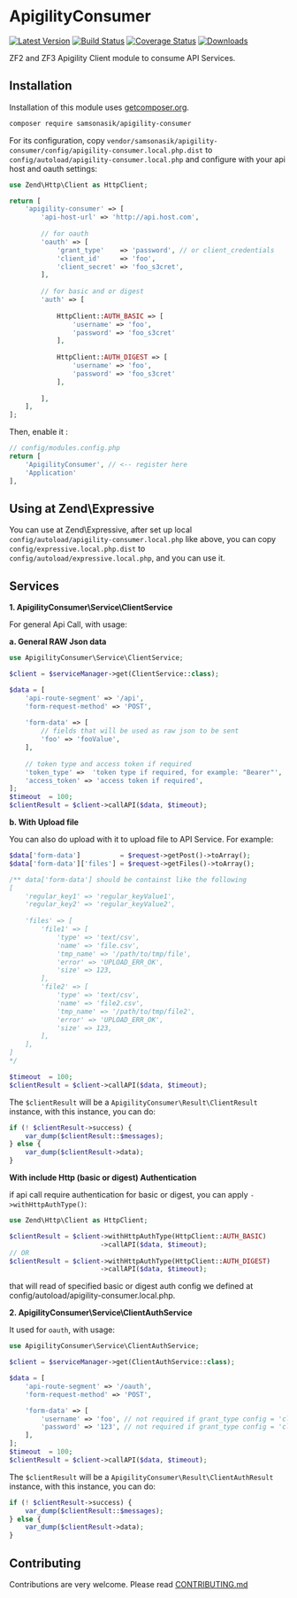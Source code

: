 ApigilityConsumer
=================

[![Latest Version](https://img.shields.io/github/release/samsonasik/ApigilityConsumer.svg?style=flat-square)](https://github.com/samsonasik/ApigilityConsumer/releases)
[![Build Status](https://travis-ci.org/samsonasik/ApigilityConsumer.svg?branch=master)](https://travis-ci.org/samsonasik/ApigilityConsumer)
[![Coverage Status](https://coveralls.io/repos/github/samsonasik/ApigilityConsumer/badge.svg?branch=master)](https://coveralls.io/github/samsonasik/ApigilityConsumer?branch=master)
[![Downloads](https://img.shields.io/packagist/dt/samsonasik/apigility-consumer.svg?style=flat-square)](https://packagist.org/packages/samsonasik/apigility-consumer)

ZF2 and ZF3 Apigility Client module to consume API Services. 

Installation
------------

Installation of this module uses [getcomposer.org](composer).

```sh
composer require samsonasik/apigility-consumer
```

For its configuration, copy `vendor/samsonasik/apigility-consumer/config/apigility-consumer.local.php.dist` to `config/autoload/apigility-consumer.local.php` and configure with your api host and oauth settings:

```php
use Zend\Http\Client as HttpClient;

return [
    'apigility-consumer' => [
        'api-host-url' => 'http://api.host.com',
        
        // for oauth
        'oauth' => [
            'grant_type'    => 'password', // or client_credentials
            'client_id'     => 'foo',
            'client_secret' => 'foo_s3cret',
        ],
        
        // for basic and or digest
        'auth' => [
            
            HttpClient::AUTH_BASIC => [
                'username' => 'foo',
                'password' => 'foo_s3cret'
            ],
            
            HttpClient::AUTH_DIGEST => [
                'username' => 'foo',
                'password' => 'foo_s3cret'
            ],
            
        ],
    ],
];
```

Then, enable it :
```php
// config/modules.config.php
return [
    'ApigilityConsumer', // <-- register here
    'Application'
],
```

Using at Zend\Expressive
------------------------
You can use at Zend\Expressive, after set up local `config/autoload/apigility-consumer.local.php` like above, you can copy `config/expressive.local.php.dist` to `config/autoload/expressive.local.php`, and you can use it.


Services
--------

**1. ApigilityConsumer\Service\ClientService**

For general Api Call, with usage:

**a. General RAW Json data**

```php
use ApigilityConsumer\Service\ClientService;

$client = $serviceManager->get(ClientService::class);

$data = [
    'api-route-segment' => '/api', 
    'form-request-method' => 'POST',
    
    'form-data' => [
        // fields that will be used as raw json to be sent
        'foo' => 'fooValue',
    ],
    
    // token type and access token if required
    'token_type' =>  'token type if required, for example: "Bearer"',
    'access_token' => 'access token if required',
];
$timeout  = 100;
$clientResult = $client->callAPI($data, $timeout);
```

**b. With Upload file**

You can also do upload with it to upload file to API Service. For example:

```php
$data['form-data']          = $request->getPost()->toArray();
$data['form-data']['files'] = $request->getFiles()->toArray();

/** data['form-data'] should be containst like the following
[
    'regular_key1' => 'regular_keyValue1',
    'regular_key2' => 'regular_keyValue2',
    
    'files' => [
        'file1' => [
            'type' => 'text/csv',
            'name' => 'file.csv',
            'tmp_name' => '/path/to/tmp/file',
            'error' => 'UPLOAD_ERR_OK',
            'size' => 123,
        ],
        'file2' => [
            'type' => 'text/csv',
            'name' => 'file2.csv',
            'tmp_name' => '/path/to/tmp/file2',
            'error' => 'UPLOAD_ERR_OK',
            'size' => 123,
        ],
    ],
]
*/

$timeout  = 100;
$clientResult = $client->callAPI($data, $timeout);
```

The `$clientResult` will be a `ApigilityConsumer\Result\ClientResult` instance, with this instance, you can do:

```php
if (! $clientResult->success) {
    var_dump($clientResult::$messages);
} else {
    var_dump($clientResult->data);
}
```

**With include Http (basic or digest) Authentication**

if api call require authentication for basic or digest, you can apply `->withHttpAuthType()`:

```php
use Zend\Http\Client as HttpClient;

$clientResult = $client->withHttpAuthType(HttpClient::AUTH_BASIC)
                       ->callAPI($data, $timeout);
// OR
$clientResult = $client->withHttpAuthType(HttpClient::AUTH_DIGEST)
                       ->callAPI($data, $timeout);
```

that will read of specified basic or digest auth config we defined at  config/autoload/apigility-consumer.local.php.

**2. ApigilityConsumer\Service\ClientAuthService**

It used for `oauth`, with usage:

```php
use ApigilityConsumer\Service\ClientAuthService;

$client = $serviceManager->get(ClientAuthService::class);

$data = [
    'api-route-segment' => '/oauth',
    'form-request-method' => 'POST',

    'form-data' => [
        'username' => 'foo', // not required if grant_type config = 'client_credentials' 
        'password' => '123', // not required if grant_type config = 'client_credentials' 
    ],
];
$timeout  = 100;
$clientResult = $client->callAPI($data, $timeout);
```

The `$clientResult` will be a `ApigilityConsumer\Result\ClientAuthResult` instance, with this instance, you can do:

```php
if (! $clientResult->success) {
    var_dump($clientResult::$messages);
} else {
    var_dump($clientResult->data);
}
```

Contributing
------------
Contributions are very welcome. Please read [CONTRIBUTING.md](https://github.com/samsonasik/ApigilityConsumer/blob/master/CONTRIBUTING.md)


